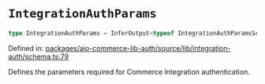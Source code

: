 # `IntegrationAuthParams`

```ts
type IntegrationAuthParams = InferOutput<typeof IntegrationAuthParamsSchema>;
```

Defined in: [packages/aio-commerce-lib-auth/source/lib/integration-auth/schema.ts:79](https://github.com/adobe/aio-commerce-sdk/blob/b828858b2e024cee9599e664761b0da5b22f0cd1/packages/aio-commerce-lib-auth/source/lib/integration-auth/schema.ts#L79)

Defines the parameters required for Commerce Integration authentication.
